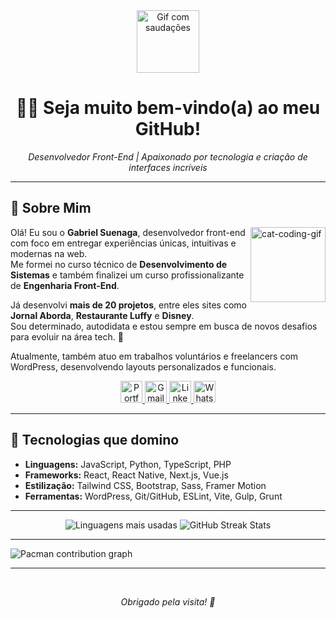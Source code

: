 <div align="center">
  <img src="https://media1.giphy.com/media/v1.Y2lkPTc5MGI3NjExeWk2MGhnNjBkMjF5azNzdWd6cndiYWthdzRoNWZsbGIwdnpnM2lybyZlcD12MV9pbnRlcm5hbF9naWZfYnlfaWQmY3Q9Zw/26xBwdIuRJiAIqHwA/giphy.gif" width="100" alt="Gif com saudações" />
</div>

<h1 align="center">👨‍💻 Seja muito bem-vindo(a) ao meu GitHub!</h1> 
<p align="center"><i>Desenvolvedor Front-End | Apaixonado por tecnologia e criação de interfaces incríveis</i></p>

---

## 🌟 Sobre Mim

<img align="right" alt="cat-coding-gif" src="https://media.giphy.com/media/JIX9t2j0ZTN9S/giphy.gif" width="120" />

Olá! Eu sou o **Gabriel Suenaga**, desenvolvedor front-end com foco em entregar experiências únicas, intuitivas e modernas na web.  
Me formei no curso técnico de **Desenvolvimento de Sistemas** e também finalizei um curso profissionalizante de **Engenharia Front-End**.  

Já desenvolvi **mais de 20 projetos**, entre eles sites como **Jornal Aborda**, **Restaurante Luffy** e **Disney**.  
Sou determinado, autodidata e estou sempre em busca de novos desafios para evoluir na área tech. 🚀

Atualmente, também atuo em trabalhos voluntários e freelancers com WordPress, desenvolvendo layouts personalizados e funcionais.

<div align="center">
  <a href="https://gabrielsuenaga.com.br/" target="_blank">
    <img src="https://img.shields.io/static/v1?message=Portfólio&logo=web&label=&color=6C63FF&logoColor=white&labelColor=&style=for-the-badge" height="35" alt="Portfolio" />
  </a>
  <a href="mailto:gabrielsuenaga.dev@gmail.com">
    <img src="https://img.shields.io/static/v1?message=Gmail&logo=gmail&label=&color=FF6584&logoColor=white&labelColor=&style=for-the-badge" height="35" alt="Gmail" />
  </a> 
  <a href="https://www.linkedin.com/in/gabrielsuenaga/" target="_blank">
    <img src="https://img.shields.io/static/v1?message=LinkedIn&logo=linkedin&label=&color=0077B5&logoColor=white&labelColor=&style=for-the-badge" height="35" alt="LinkedIn" />
  </a>
  <a href="https://wa.me/5544999999999">
    <img src="https://img.shields.io/static/v1?message=WhatsApp&logo=whatsapp&label=&color=25D366&logoColor=white&labelColor=&style=for-the-badge" height="35" alt="WhatsApp" />
  </a>
</div>

---

## 🚀 Tecnologias que domino

- **Linguagens:** JavaScript, Python, TypeScript, PHP  
- **Frameworks:** React, React Native, Next.js, Vue.js  
- **Estilização:** Tailwind CSS, Bootstrap, Sass, Framer Motion  
- **Ferramentas:** WordPress, Git/GitHub, ESLint, Vite, Gulp, Grunt

---

<div align="center">
  <img src="https://github-readme-stats.vercel.app/api/top-langs/?username=XxSusuxX&layout=compact&langs_count=10&theme=tokyonight" alt="Linguagens mais usadas" />
  <img src="https://github-readme-streak-stats.herokuapp.com/?user=XxSusuxX&theme=tokyonight" alt="GitHub Streak Stats" />
</div>

---

<picture>
  <source media="(prefers-color-scheme: dark)" srcset="https://raw.githubusercontent.com/GabrielSuenaga/GabrielSuenaga/output/pacman-contribution-graph-dark.svg">
  <source media="(prefers-color-scheme: light)" srcset="https://raw.githubusercontent.com/GabrielSuenaga/GabrielSuenaga/output/pacman-contribution-graph.svg">
  <img alt="Pacman contribution graph" src="https://raw.githubusercontent.com/GabrielSuenaga/GabrielSuenaga/output/pacman-contribution-graph.svg">
</picture>

---

<br>
<p align="center"><i>Obrigado pela visita! 💙</i></p>
